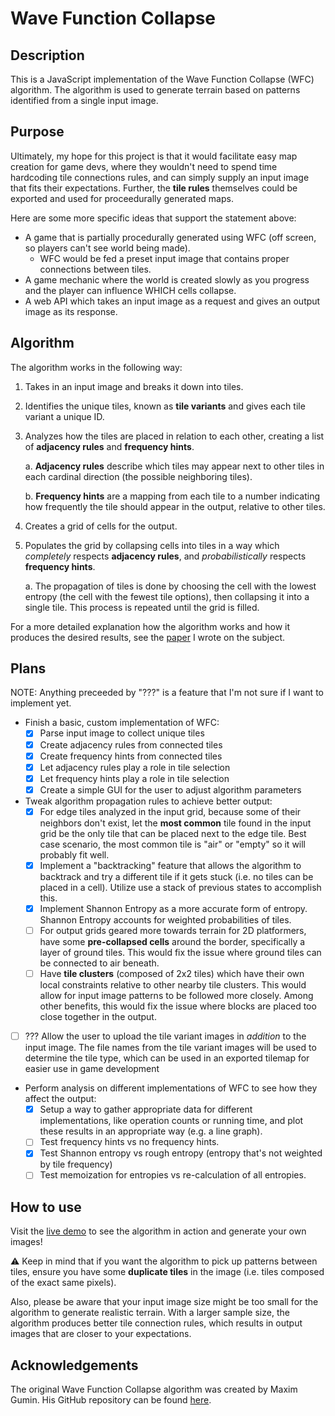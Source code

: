 # Wave Function Collapse

## Description

This is a JavaScript implementation of the Wave Function Collapse (WFC) algorithm. The algorithm is used to generate terrain based on patterns identified from a single input image.

## Purpose

Ultimately, my hope for this project is that it would facilitate easy map creation for game devs, where they wouldn't need to spend time hardcoding tile connections rules, and can simply supply an input image that fits their expectations. Further, the **tile rules** themselves could be exported and used for proceedurally generated maps.

Here are some more specific ideas that support the statement above:

- A game that is partially procedurally generated using WFC (off screen, so players can't see world being made).
  - WFC would be fed a preset input image that contains proper connections between tiles.
- A game mechanic where the world is created slowly as you progress and the player can influence WHICH cells collapse.
- A web API which takes an input image as a request and gives an output image as its response.

## Algorithm

The algorithm works in the following way:

1. Takes in an input image and breaks it down into tiles.

2. Identifies the unique tiles, known as **tile variants** and gives each tile variant a unique ID.

3. Analyzes how the tiles are placed in relation to each other, creating a list of **adjacency rules** and **frequency hints**.

    a. **Adjacency rules** describe which tiles may appear next to other tiles in each cardinal direction (the possible neighboring tiles).

    b. **Frequency hints** are a mapping from each tile to a number indicating how frequently the tile should appear in the output, relative to other tiles.

4. Creates a grid of cells for the output.

5. Populates the grid by collapsing cells into tiles in a way which *completely* respects **adjacency rules**, and *probabilistically* respects **frequency hints**.

    a. The propagation of tiles is done by choosing the cell with the lowest entropy (the cell with the fewest tile options), then collapsing it into a single tile. This process is repeated until the grid is filled.

For a more detailed explanation how the algorithm works and how it produces the desired results, see the [paper](https://drive.google.com/file/d/1-WoEQ621dulmirr-kJOZsOoEZSxZ8T0e/view?usp=sharing) I wrote on the subject.

## Plans

NOTE: Anything preceeded by "???" is a feature that I'm not sure if I want to implement yet.

- Finish a basic, custom implementation of WFC:
  - [x] Parse input image to collect unique tiles
  - [x] Create adjacency rules from connected tiles
  - [x] Create frequency hints from connected tiles
  - [x] Let adjacency rules play a role in tile selection
  - [x] Let frequency hints play a role in tile selection
  - [x] Create a simple GUI for the user to adjust algorithm parameters

- Tweak algorithm propagation rules to achieve better output:
  - [x] For edge tiles analyzed in the input grid, because some of their neighbors don't exist, let the **most common** tile found in the input grid be the only tile that can be placed next to the edge tile. Best case scenario, the most common tile is "air" or "empty" so it will probably fit well.
  - [x] Implement a "backtracking" feature that allows the algorithm to backtrack and try a different tile if it gets stuck (i.e. no tiles can be placed in a cell). Utilize use a stack of previous states to accomplish this.
  - [x] Implement Shannon Entropy as a more accurate form of entropy. Shannon Entropy accounts for weighted probabilities of tiles.
  - [ ] For output grids geared more towards terrain for 2D platformers, have some **pre-collapsed cells** around the border, specifically a layer of ground tiles. This would fix the issue where ground tiles can be connected to air beneath.
  - [ ] Have **tile clusters** (composed of 2x2 tiles) which have their own local constraints relative to other nearby tile clusters. This would allow for input image patterns to be followed more closely. Among other benefits, this would fix the issue where blocks are placed too close together in the output.
- [ ] ??? Allow the user to upload the tile variant images in *addition* to the input image. The file names from the tile variant images will be used to determine the tile type, which can be used in an exported tilemap for easier use in game development

- Perform analysis on different implementations of WFC to see how they affect the output:
  - [x] Setup a way to gather appropriate data for different implementations, like operation counts or running time, and plot these results in an appropriate way (e.g. a line graph).
  - [ ] Test frequency hints vs no frequency hints.
  - [x] Test Shannon entropy vs rough entropy (entropy that's not weighted by tile frequency)
  - [ ] Test memoization for entropies vs re-calculation of all entropies.

## How to use

Visit the [live demo](https://nathanhinthorne.github.io/Wave-Function-Collapse/) to see the algorithm in action and generate your own images!

:warning: Keep in mind that if you want the algorithm to pick up patterns between tiles, ensure you have some **duplicate tiles** in the image (i.e. tiles composed of the exact same pixels).

Also, please be aware that your input image size might be too small for the algorithm to generate realistic terrain. With a larger sample size, the algorithm produces better tile connection rules, which results in output images that are closer to your expectations.

## Acknowledgements

The original Wave Function Collapse algorithm was created by Maxim Gumin. His GitHub repository can be found [here](https://github.com/mxgmn/WaveFunctionCollapse).
